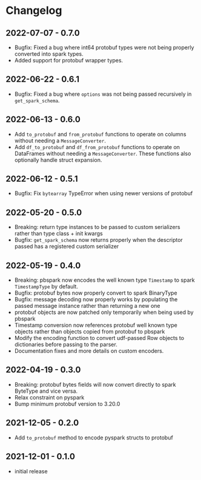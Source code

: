 # Changelog

## 2022-07-07 - 0.7.0

* Bugfix: Fixed a bug where int64 protobuf types were not being properly converted into spark types.
* Added support for protobuf wrapper types.

## 2022-06-22 - 0.6.1

* Bugfix: Fixed a bug where ``options`` was not being passed recursively in ``get_spark_schema``. 

## 2022-06-13 - 0.6.0

* Add ``to_protobuf`` and ``from_protobuf`` functions to operate on columns without needing a ``MessageConverter``.
* Add ``df_to_protobuf`` and ``df_from_protobuf`` functions to operate on DataFrames without needing a ``MessageConverter``. These functions also optionally handle struct expansion.

## 2022-06-12 - 0.5.1

* Bugfix: Fix ``bytearray`` TypeError when using newer versions of protobuf

## 2022-05-20 - 0.5.0

* Breaking: return type instances to be passed to custom serializers rather than type class + init kwargs
* Bugfix: `get_spark_schema` now returns properly when the descriptor passed has a registered custom serializer

## 2022-05-19 - 0.4.0

* Breaking: pbspark now encodes the well known type `Timestamp` to spark `TimestampType` by default.
* Bugfix: protobuf bytes now properly convert to spark BinaryType
* Bugfix: message decoding now properly works by populating the passed message instance rather than returning a new one
* protobuf objects are now patched only temporarily when being used by pbspark
* Timestamp conversion now references protobuf well known type objects rather than objects copied from protobuf to pbspark
* Modify the encoding function to convert udf-passed Row objects to dictionaries before passing to the parser.
* Documentation fixes and more details on custom encoders.

## 2022-04-19 - 0.3.0

* Breaking: protobuf bytes fields will now convert directly to spark ByteType and vice versa.
* Relax constraint on pyspark
* Bump minimum protobuf version to 3.20.0

## 2021-12-05 - 0.2.0

* Add `to_protobuf` method to encode pyspark structs to protobuf

## 2021-12-01 - 0.1.0

* initial release
